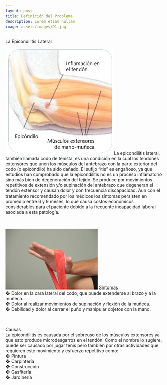 ```yaml
---
layout: post
title: Definición del Problema
description: Lorem etiam nullam
image: assets/images/D1.jpg
---
```


La Epicondilitis Lateral

<p><span class="image left"><img src="assets/images/D2.jpg" alt="" /></span>La epicondilitis lateral, también llamada codo de tenista, es una condición en la cual los tendones extensores que unen los músculos del antebrazo con la parte exterior del codo (o epicóndilo) ha sido dañado. El sufijo “itis” es engañoso, ya que estudios han comprobado que la epicondilitis no es un proceso inflamatorio sino más bien de degeneración del tejido.  Se produce por movimientos repetitivos de extensión y/o supinación del antebrazo que degeneran el tendón extensor y causan dolor y con frecuencia discapacidad.  Aun con el tratamiento recomendado por los médicos los síntomas persisten en promedio entre 6 y 9 meses, lo que causa costos económicos considerables para el paciente debido a la frecuente incapacidad laboral asociada a esta patología. </p><br>
<p><span class="image right"><img src="assets/images/D3.jpg" alt="" /></span>
Síntomas <br>
❖	Dolor en la cara lateral del codo, que puede extenderse al brazo y a la muñeca.<br>
❖	Dolor al realizar movimientos de supinación y flexión de la muñeca.<br>
❖	Debilidad y dolor al cerrar el puño y manipular objetos con la mano.</p><br>
<br>
Causas<br>
La epicondilitis es causada por el sobreuso de los músculos extensores ya que esto produce microdesgarros en el tendón. Como el nombre lo sugiere, puede ser causado por jugar tenis pero también por otras actividades que requieren este movimiento y esfuerzo repetitivo como:<br>
❖	Pintura<br>
❖	Carpintería<br>
❖	Construcción<br>
❖	Gasfitería<br>
❖	Jardinería<br>


